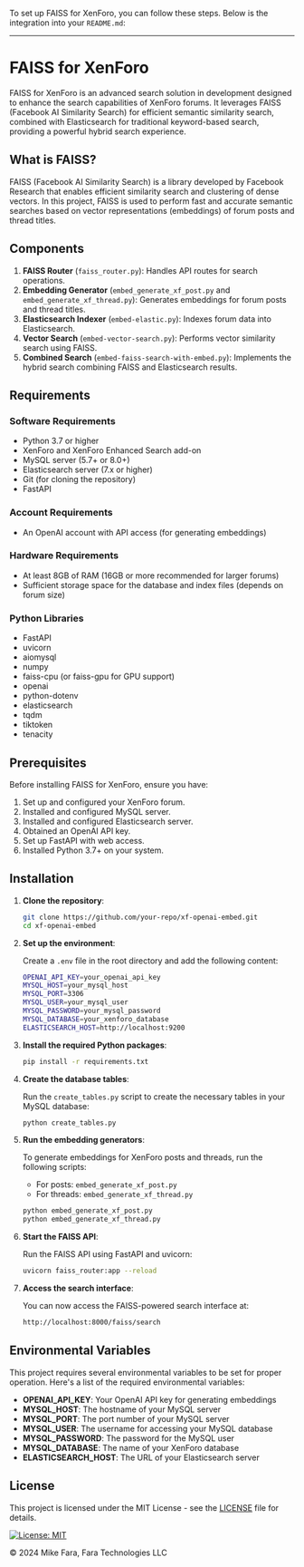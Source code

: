To set up FAISS for XenForo, you can follow these steps. Below is the integration into your `README.md`:

---

# FAISS for XenForo

FAISS for XenForo is an advanced search solution in development designed to enhance the search capabilities of XenForo forums. It leverages FAISS (Facebook AI Similarity Search) for efficient semantic similarity search, combined with Elasticsearch for traditional keyword-based search, providing a powerful hybrid search experience.

## What is FAISS?

FAISS (Facebook AI Similarity Search) is a library developed by Facebook Research that enables efficient similarity search and clustering of dense vectors. In this project, FAISS is used to perform fast and accurate semantic searches based on vector representations (embeddings) of forum posts and thread titles.

## Components

1. **FAISS Router** (`faiss_router.py`): Handles API routes for search operations.
2. **Embedding Generator** (`embed_generate_xf_post.py` and `embed_generate_xf_thread.py`): Generates embeddings for forum posts and thread titles.
3. **Elasticsearch Indexer** (`embed-elastic.py`): Indexes forum data into Elasticsearch.
4. **Vector Search** (`embed-vector-search.py`): Performs vector similarity search using FAISS.
5. **Combined Search** (`embed-faiss-search-with-embed.py`): Implements the hybrid search combining FAISS and Elasticsearch results.

## Requirements

### Software Requirements

- Python 3.7 or higher
- XenForo and XenForo Enhanced Search add-on
- MySQL server (5.7+ or 8.0+)
- Elasticsearch server (7.x or higher)
- Git (for cloning the repository)
- FastAPI

### Account Requirements

- An OpenAI account with API access (for generating embeddings)

### Hardware Requirements

- At least 8GB of RAM (16GB or more recommended for larger forums)
- Sufficient storage space for the database and index files (depends on forum size)

### Python Libraries

- FastAPI
- uvicorn
- aiomysql
- numpy
- faiss-cpu (or faiss-gpu for GPU support)
- openai
- python-dotenv
- elasticsearch
- tqdm
- tiktoken
- tenacity

## Prerequisites

Before installing FAISS for XenForo, ensure you have:

1. Set up and configured your XenForo forum.
2. Installed and configured MySQL server.
3. Installed and configured Elasticsearch server.
4. Obtained an OpenAI API key.
5. Set up FastAPI with web access.
6. Installed Python 3.7+ on your system.

## Installation

1. **Clone the repository**:

   ```bash
   git clone https://github.com/your-repo/xf-openai-embed.git
   cd xf-openai-embed
   ```

2. **Set up the environment**:

   Create a `.env` file in the root directory and add the following content:

   ```bash
   OPENAI_API_KEY=your_openai_api_key
   MYSQL_HOST=your_mysql_host
   MYSQL_PORT=3306
   MYSQL_USER=your_mysql_user
   MYSQL_PASSWORD=your_mysql_password
   MYSQL_DATABASE=your_xenforo_database
   ELASTICSEARCH_HOST=http://localhost:9200
   ```

3. **Install the required Python packages**:

   ```bash
   pip install -r requirements.txt
   ```

4. **Create the database tables**:

   Run the `create_tables.py` script to create the necessary tables in your MySQL database:

   ```bash
   python create_tables.py
   ```

5. **Run the embedding generators**:

   To generate embeddings for XenForo posts and threads, run the following scripts:

   - For posts: `embed_generate_xf_post.py`
   - For threads: `embed_generate_xf_thread.py`

   ```bash
   python embed_generate_xf_post.py
   python embed_generate_xf_thread.py
   ```

6. **Start the FAISS API**:

   Run the FAISS API using FastAPI and uvicorn:

   ```bash
   uvicorn faiss_router:app --reload
   ```

7. **Access the search interface**:

   You can now access the FAISS-powered search interface at:

   ```bash
   http://localhost:8000/faiss/search
   ```

## Environmental Variables

This project requires several environmental variables to be set for proper operation. Here's a list of the required environmental variables:

- **OPENAI_API_KEY**: Your OpenAI API key for generating embeddings
- **MYSQL_HOST**: The hostname of your MySQL server
- **MYSQL_PORT**: The port number of your MySQL server
- **MYSQL_USER**: The username for accessing your MySQL database
- **MYSQL_PASSWORD**: The password for the MySQL user
- **MYSQL_DATABASE**: The name of your XenForo database
- **ELASTICSEARCH_HOST**: The URL of your Elasticsearch server

## License

This project is licensed under the MIT License - see the [LICENSE](LICENSE.md) file for details.

[![License: MIT](https://img.shields.io/badge/License-MIT-yellow.svg)](https://opensource.org/licenses/MIT)

© 2024 Mike Fara, Fara Technologies LLC
